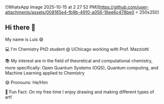 ![WhatsApp Image 2025-10-15 at 2 27 52 PM](https://github.com/user-attachments/assets/008165e4-fb9b-4910-a056-16ee6c478be0 = 250x250)
## Hi there 👋

My name is Luis 😄

💻 I'm Chemistry PhD student @ UChicago working with Prof. Mazziotti

📚 My interest are in the field of theoretical and computational chemistry, more specifically: Open Quantum Systems (OQS), Quantum computing, and Machine Learning applied to Chemistry

😄 Pronouns: He/Him

🎨 Fun Fact: On my free time I enjoy drawing and making different types of art!

<!--
**ldelgadogranados/ldelgadogranados** is a ✨ _special_ ✨ repository because its `README.md` (this file) appears on your GitHub profile.

Here are some ideas to get you started:

- 🔭 I’m currently working on ...
- 🌱 I’m currently learning ...
- 👯 I’m looking to collaborate on ...
- 🤔 I’m looking for help with ...
- 💬 Ask me about ...
- 📫 How to reach me: ...
- 😄 Pronouns: ...
- ⚡ Fun fact: ...
-->

